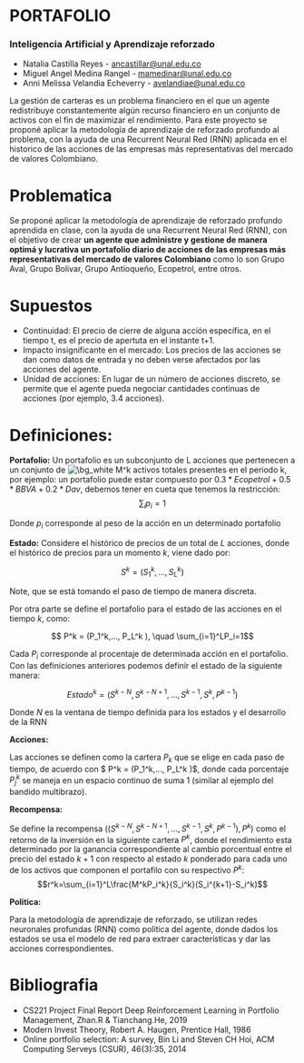 # PORTAFOLIO
### Inteligencia Artificial y Aprendizaje reforzado

*   Natalia Castilla Reyes - ancastillar@unal.edu.co
*   Miguel Angel Medina Rangel - mamedinar@unal.edu.co 
*   Anni Melissa Velandia Echeverry - avelandiae@unal.edu.co

La gestión de carteras es un problema financiero en el que un agente redistribuye constantemente algún recurso financiero en un conjunto de activos con el fin de maximizar el rendimiento. Para este proyecto se proponé aplicar la metodología de aprendizaje de reforzado profundo al problema, con la ayuda de una Recurrent Neural Red (RNN) aplicada en el historico de las acciones de las empresas más representativas del mercado de valores Colombiano.


# Problematica

Se proponé aplicar la metodología de aprendizaje de reforzado profundo aprendida en clase, con la ayuda de una Recurrent Neural Red (RNN), con el objetivo de crear **un agente que administre y gestione de manera optimá y lucrativa un portafolio diario de acciones de las empresas más representativas del mercado de valores Colombiano** como lo son Grupo Aval, Grupo Bolivar, Grupo Antioqueño, Ecopetrol, entre otros.

# Supuestos

* Continuidad: El precio de cierre de alguna acción específica, en el tiempo t, es el precio de apertuta en el instante t+1.  
* Impacto insignificante en el mercado: Los precios de las acciones se dan como datos de entrada y no deben verse afectados por las acciones del agente.
* Unidad de acciones: En lugar de un número de acciones discreto, se permite que el agente pueda negociar cantidades continuas de acciones (por ejemplo, 3.4 acciones).


# Definiciones:

**Portafolio:** Un portafolio es un subconjunto de L acciones que pertenecen a un conjunto de <img src="https://latex.codecogs.com/svg.image?\bg_white&space;M^k" title="\bg_white M^k" /> activos totales presentes en el periodo k, por ejemplo: un portafolio puede estar compuesto por $0.3*Ecopetrol+0.5*BBVA+0.2*Dav$, debemos tener en cueta que tenemos la restricción: 
$$ \sum_i p_i =1$$

Donde $p_i$ corresponde al peso de la acción en un determinado portafolio


**Estado:** Considere el histórico de precios de un total de $L$ acciones, donde el histórico de precios para un momento $k$, viene dado por:

$$ S^k =(S_1^k,..., S_L^k) $$

Note, que se está tomando el paso de tiempo de manera discreta. 

Por otra parte se define el portafolio para el estado de las acciones en el tiempo $k$, como:

$$ P^k = (P_1^k,..., P_L^k ), \quad \sum_{i=1}^LP_i=1$$

Cada $P_i$ corresponde al procentaje de determinada acción en el portafolio. Con las definiciones anteriores podemos definir el estado de la siguiente manera:

 $$ Estado^k = (S^{k-N},S^{k-N+1},..., S^{k-1}, S^k, P^{k-1} ) $$

Donde $N$ es la ventana de tiempo definida para los estados y el desarrollo de la RNN

 **Acciones:**

 Las acciones se definen como la cartera $P_k$ que se elige en cada paso de tiempo, de acuerdo con $ P^k = (P_1^k,..., P_L^k )$, donde cada porcentaje $P_j^k$ se maneja en un espacio continuo de suma 1 (similar al ejemplo del bandido multibrazo).

**Recompensa:**

Se define la recompensa $((S^{k-N},S^{k-N+1},..., S^{k-1}, S^k, P^{k-1} ),P^k)$ como el retorno de la inversión en la siguiente cartera $P^k$, donde el rendimiento esta determinado por la ganancia correspondiente al cambio porcentual entre el precio del estado $k+1$ con respecto al estado $k$ ponderado para cada uno de los activos que componen el portafilo con su respectivo $P^k$:
$$r^k=\sum_{i=1}^L\frac{M^kP_i^k}{S_i^k}(S_i^{k+1}-S_i^k)$$

**Politica:**

Para la metodología de aprendizaje de reforzado, se utilizan redes neuronales profundas (RNN) como política del agente, donde dados los estados se usa el modelo de red para extraer características y dar las acciones correspondientes.



# Bibliografia

* CS221 Project Final Report Deep Reinforcement Learning in Portfolio Management, Zhan.R & Tianchang.He,  2019
* Modern Invest Theory, Robert A. Haugen, Prentice Hall, 1986
* Online portfolio selection: A survey, Bin Li and Steven CH Hoi, ACM Computing Serveys (CSUR), 46(3):35,
2014

